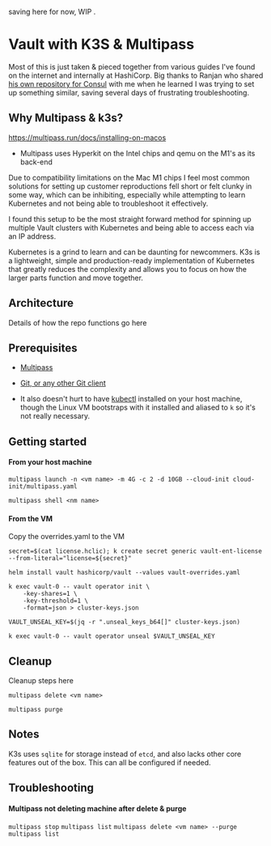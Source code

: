saving here for now, WIP
.
# Vault with K3S & Multipass

Most of this is just taken & pieced together from various guides I've found on the internet and internally at HashiCorp. Big thanks to Ranjan who shared [his own repository for Consul](https://github.com/Ranjandas/learn-consul-connect/tree/main/cloud-init/scripts) with me when he learned I was trying to set up something similar, saving several days of frustrating troubleshooting.

## Why Multipass & k3s?

https://multipass.run/docs/installing-on-macos

- Multipass uses Hyperkit on the Intel chips and qemu on the M1's as its back-end

Due to compatibility limitations on the Mac M1 chips I feel most common solutions for setting up customer reproductions fell short or felt clunky in some way, which can be inhibiting, especially while attempting to learn Kubernetes and not being able to troubleshoot it effectively.

I found this setup to be the most straight forward method for spinning up multiple Vault clusters with Kubernetes and being able to access each via an IP address.

Kubernetes is a grind to learn and can be daunting for newcommers. K3s is a lightweight, simple and production-ready implementation of Kubernetes that greatly reduces the complexity and allows you to focus on how the larger parts function and move together.

## Architecture

Details of how the repo functions go here

## Prerequisites

- [Multipass](https://multipass.run/)

- [Git, or any other Git client](https://git-scm.com/)

- It also doesn't hurt to have [kubectl](https://kubernetes.io/docs/reference/kubectl/) installed on your host machine, though the Linux VM bootstraps with it installed and aliased to `k` so it's not really necessary.

## Getting started

#### From your host machine

`multipass launch -n <vm name> -m 4G -c 2 -d 10GB --cloud-init cloud-init/multipass.yaml`

`multipass shell <nm name>`

#### From the VM

Copy the overrides.yaml to the VM

`secret=$(cat license.hclic); k create secret generic vault-ent-license --from-literal="license=${secret}"`

`helm install vault hashicorp/vault --values vault-overrides.yaml`

```
k exec vault-0 -- vault operator init \
    -key-shares=1 \
    -key-threshold=1 \
    -format=json > cluster-keys.json
```

`VAULT_UNSEAL_KEY=$(jq -r ".unseal_keys_b64[]" cluster-keys.json)`

`k exec vault-0 -- vault operator unseal $VAULT_UNSEAL_KEY`


## Cleanup

Cleanup steps here

`multipass delete <vm name>`

`multipass purge`

## Notes

K3s uses `sqlite` for storage instead of `etcd`, and also lacks other core features out of the box. This can all be configured if needed.

## Troubleshooting

#### Multipass not deleting machine after delete & purge

`multipass stop`
`multipass list`
`multipass delete <vm name> --purge`
`multipass list`